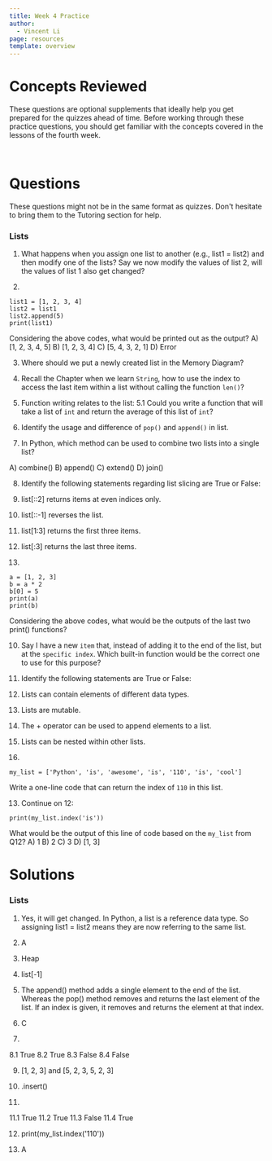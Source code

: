 ```yaml
---
title: Week 4 Practice
author:
  - Vincent Li
page: resources
template: overview
---
```


# Concepts Reviewed

These questions are optional supplements that ideally help you get prepared for the quizzes ahead of time. Before working through these practice questions, you should get familiar with the concepts covered in the lessons of the fourth week.

<br>

# Questions
These questions might not be in the same format as quizzes. Don't hesitate to bring them to the Tutoring section for help.

### Lists
1. What happens when you assign one list to another (e.g., list1 = list2) and then modify one of the lists? Say we now modify the values of list 2, will the values of list 1 also get changed?

2. 
~~~
list1 = [1, 2, 3, 4]
list2 = list1
list2.append(5)
print(list1)
~~~
Considering the above codes, what would be printed out as the output?
A) [1, 2, 3, 4, 5] B) [1, 2, 3, 4] C) [5, 4, 3, 2, 1] D) Error

3. Where should we put a newly created list in the Memory Diagram? 

4. Recall the Chapter when we learn `String`, how to use the index to access the last item within a list without calling the function `len()`?

5. Function writing relates to the list:
5.1 Could you write a function that will take a list of `int` and return the average of this list of `int`?

6. Identify the usage and difference of `pop()` and `append()` in list.

7. In Python, which method can be used to combine two lists into a single list?

A) combine()
B) append()
C) extend()
D) join()

8. Identify the following statements regarding list slicing are True or False:
1. list[::2] returns items at even indices only.
2. list[::-1] reverses the list.
3. list[1:3] returns the first three items.
4. list[:3] returns the last three items.

9. 
~~~
a = [1, 2, 3]
b = a * 2
b[0] = 5
print(a)
print(b)
~~~
Considering the above codes, what would be the outputs of the last two print() functions?

10. Say I have a new `item` that, instead of adding it to the end of the list, but at the `specific index`. Which built-in function would be the correct one to use for this purpose?

11. Identify the following statements are True or False:

1. Lists can contain elements of different data types.
2. Lists are mutable.
3. The + operator can be used to append elements to a list.
4. Lists can be nested within other lists.

12. 
~~~
my_list = ['Python', 'is', 'awesome', 'is', '110', 'is', 'cool']
~~~
Write a one-line code that can return the index of `110` in this list.

13. Continue on 12: 
~~~
print(my_list.index('is'))
~~~
What would be the output of this line of code based on the `my_list` from Q12?
A) 1
B) 2
C) 3
D) [1, 3]



# Solutions

### Lists
1. Yes, it will get changed. In Python, a list is a reference data type. So assigning list1 = list2 means they are now referring to the same list. 

2. A

3. Heap

4. list[-1]

6. The append() method adds a single element to the end of the list. Whereas the pop() method removes and returns the last element of the list. If an index is given, it removes and returns the element at that index.

7. C

8. 
8.1 True
8.2 True
8.3 False
8.4 False

9. [1, 2, 3] and [5, 2, 3, 5, 2, 3]

10. .insert()

11. 
11.1 True
11.2 True
11.3 False
11.4 True

12. print(my_list.index('110'))

13. A
